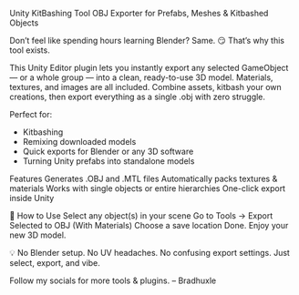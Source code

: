 Unity KitBashing Tool
OBJ Exporter for Prefabs, Meshes & Kitbashed Objects

Don’t feel like spending hours learning Blender? Same. 😏
That’s why this tool exists.

This Unity Editor plugin lets you instantly export any selected GameObject — or a whole group — into a clean, ready-to-use 3D model. Materials, textures, and images are all included. Combine assets, kitbash your own creations, then export everything as a single .obj with zero struggle.


Perfect for:
- Kitbashing
- Remixing downloaded models
- Quick exports for Blender or any 3D software
- Turning Unity prefabs into standalone models

Features
Generates .OBJ and .MTL files
Automatically packs textures & materials
Works with single objects or entire hierarchies
One-click export inside Unity

🚀 How to Use
Select any object(s) in your scene
Go to Tools → Export Selected to OBJ (With Materials)
Choose a save location
Done. Enjoy your new 3D model.

💡 No Blender setup. No UV headaches. No confusing export settings.
Just select, export, and vibe.

Follow my socials for more tools & plugins.
– Bradhuxle
